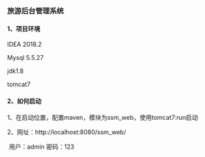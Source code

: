 ### 旅游后台管理系统

#### 1、项目环境

IDEA 2018.2

Mysql 5.5.27

jdk1.8

tomcat7

#### 2、如何启动

1、在启动位置，配置maven，模块为ssm_web，使用tomcat7:run启动

2、网址：http://localhost:8080/ssm_web/

​	   用户：admin    密码：123 